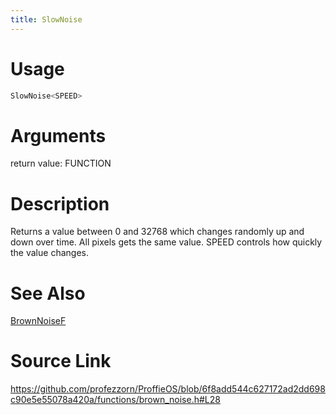 ```yaml
---
title: SlowNoise
---
```


# Usage
```cpp
SlowNoise<SPEED>
```

# Arguments
return value: FUNCTION

# Description
Returns a value between 0 and 32768 which changes randomly up and
down over time. All pixels gets the same value.
SPEED controls how quickly the value changes.

# See Also
[BrownNoiseF](/config/functions/BrownNoiseF.html)

# Source Link
https://github.com/profezzorn/ProffieOS/blob/6f8add544c627172ad2dd698c90e5e55078a420a/functions/brown_noise.h#L28
